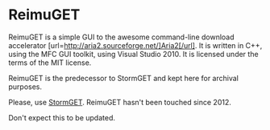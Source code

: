 ReimuGET
========

ReimuGET is a simple GUI to the awesome command-line download accelerator [url=http://aria2.sourceforge.net/]Aria2[/url]. It is written in C++, using the MFC GUI toolkit, using Visual Studio 2010. It is licensed under the terms of the MIT license.

ReimuGET is the predecessor to StormGET and kept here for archival purposes.

Please, use [StormGET](https://github.com/StormBit/StormGET). ReimuGET hasn't been touched since 2012.

Don't expect this to be updated.
